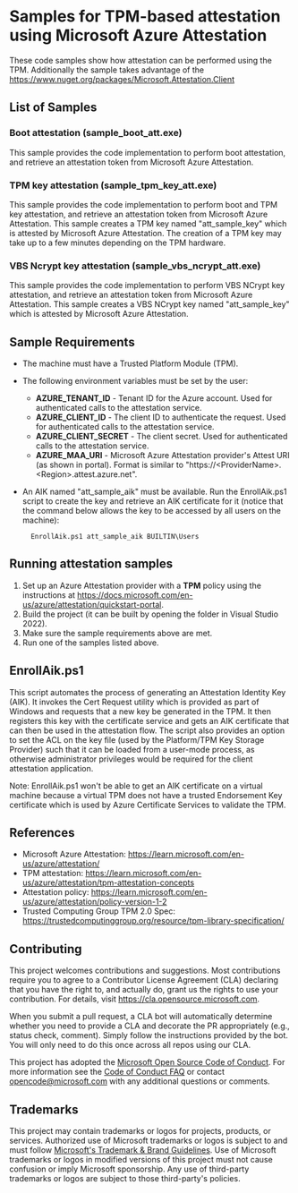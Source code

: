 # Samples for TPM-based attestation using Microsoft Azure Attestation

These code samples show how attestation can be performed using the TPM. Additionally the sample takes advantage of the https://www.nuget.org/packages/Microsoft.Attestation.Client

## List of Samples

### **Boot attestation (sample_boot_att.exe)**

This sample provides the code implementation to perform boot attestation, and retrieve an attestation token from Microsoft Azure Attestation.

### **TPM key attestation (sample_tpm_key_att.exe)**

This sample provides the code implementation to perform boot and TPM key attestation, and retrieve an attestation token from Microsoft Azure Attestation.
This sample creates a TPM key named "att_sample_key" which is attested by Microsoft Azure Attestation. The creation of a TPM key may take up to a few minutes depending on the TPM hardware.

### **VBS Ncrypt key attestation (sample_vbs_ncrypt_att.exe)**

This sample provides the code implementation to perform VBS NCrypt key attestation, and retrieve an attestation token from Microsoft Azure Attestation.
This sample creates a VBS NCrypt key named "att_sample_key" which is attested by Microsoft Azure Attestation.

## Sample Requirements

* The machine must have a Trusted Platform Module (TPM).

* The following environment variables must be set by the user:

    * **AZURE_TENANT_ID** - Tenant ID for the Azure account. Used for authenticated calls to the attestation service.
    * **AZURE_CLIENT_ID** - The client ID to authenticate the request. Used for authenticated calls to the attestation service.
    * **AZURE_CLIENT_SECRET** - The client secret. Used for authenticated calls to the attestation service.
    * **AZURE_MAA_URI** - Microsoft Azure Attestation provider's Attest URI (as shown in portal). Format is similar to "https://\<ProviderName\>.\<Region\>.attest.azure.net".

* An AIK named "att_sample_aik" must be available. Run the EnrollAik.ps1 script to create the key and retrieve an AIK certificate for it (notice that the command below allows the key to be accessed by all users on the machine):

        EnrollAik.ps1 att_sample_aik BUILTIN\Users

## Running attestation samples

1. Set up an Azure Attestation provider with a **TPM** policy using the instructions at https://docs.microsoft.com/en-us/azure/attestation/quickstart-portal.
2. Build the project (it can be built by opening the folder in Visual Studio 2022).
3. Make sure the sample requirements above are met.
4. Run one of the samples listed above.

## EnrollAik.ps1

This script automates the process of generating an Attestation Identity Key (AIK). It invokes the Cert Request utility which is provided as part of Windows and requests that a new key be generated in the TPM. It then registers this key with the certificate service and gets an AIK certificate that can then be used in the attestation flow. The script also provides an option to set the ACL on the key file (used by the Platform/TPM Key Storage Provider) such that it can be loaded from a user-mode process, as otherwise administrator privileges would be required for the client attestation application. 

Note: EnrollAik.ps1 won't be able to get an AIK certificate on a virtual machine because a virtual TPM does not have a trusted Endorsement Key certificate which is used by Azure Certificate Services to validate the TPM.

## References

* Microsoft Azure Attestation: https://learn.microsoft.com/en-us/azure/attestation/
* TPM attestation: https://learn.microsoft.com/en-us/azure/attestation/tpm-attestation-concepts
* Attestation policy: https://learn.microsoft.com/en-us/azure/attestation/policy-version-1-2
* Trusted Computing Group TPM 2.0 Spec: https://trustedcomputinggroup.org/resource/tpm-library-specification/

## Contributing

This project welcomes contributions and suggestions.  Most contributions require you to agree to a
Contributor License Agreement (CLA) declaring that you have the right to, and actually do, grant us
the rights to use your contribution. For details, visit https://cla.opensource.microsoft.com.

When you submit a pull request, a CLA bot will automatically determine whether you need to provide
a CLA and decorate the PR appropriately (e.g., status check, comment). Simply follow the instructions
provided by the bot. You will only need to do this once across all repos using our CLA.

This project has adopted the [Microsoft Open Source Code of Conduct](https://opensource.microsoft.com/codeofconduct/).
For more information see the [Code of Conduct FAQ](https://opensource.microsoft.com/codeofconduct/faq/) or
contact [opencode@microsoft.com](mailto:opencode@microsoft.com) with any additional questions or comments.

## Trademarks

This project may contain trademarks or logos for projects, products, or services. Authorized use of Microsoft 
trademarks or logos is subject to and must follow 
[Microsoft's Trademark & Brand Guidelines](https://www.microsoft.com/en-us/legal/intellectualproperty/trademarks/usage/general).
Use of Microsoft trademarks or logos in modified versions of this project must not cause confusion or imply Microsoft sponsorship.
Any use of third-party trademarks or logos are subject to those third-party's policies.
